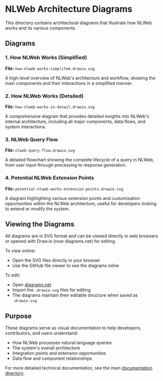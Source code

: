 # NLWeb Architecture Diagrams

This directory contains architectural diagrams that illustrate how NLWeb works and its various components.

## Diagrams

### 1. How NLWeb Works (Simplified)
**File:** `how-nlweb-works-simplifed.drawio.svg`

A high-level overview of NLWeb's architecture and workflow, showing the main components and their interactions in a simplified manner.

### 2. How NLWeb Works (Detailed)
**File:** `how-nlweb-works-in-detail.drawio.svg`

A comprehensive diagram that provides detailed insights into NLWeb's internal architecture, including all major components, data flows, and system interactions.

### 3. NLWeb Query Flow
**File:** `nlweb-query-flow.drawio.svg`

A detailed flowchart showing the complete lifecycle of a query in NLWeb, from user input through processing to response generation.

### 4. Potential NLWeb Extension Points
**File:** `potential-nlweb-works-extension-points.drawio.svg`

A diagram highlighting various extension points and customization opportunities within the NLWeb architecture, useful for developers looking to extend or modify the system.

## Viewing the Diagrams

All diagrams are in SVG format and can be viewed directly in web browsers or opened with Draw.io (now diagrams.net) for editing.

To view online:
- Open the SVG files directly in your browser
- Use the GitHub file viewer to see the diagrams inline

To edit:
- Open [diagrams.net](https://app.diagrams.net/)
- Import the `.drawio.svg` files for editing
- The diagrams maintain their editable structure when saved as `.drawio.svg`

## Purpose

These diagrams serve as visual documentation to help developers, contributors, and users understand:
- How NLWeb processes natural language queries
- The system's overall architecture
- Integration points and extension opportunities
- Data flow and component relationships

For more detailed technical documentation, see the main [documentation directory](../docs/).
